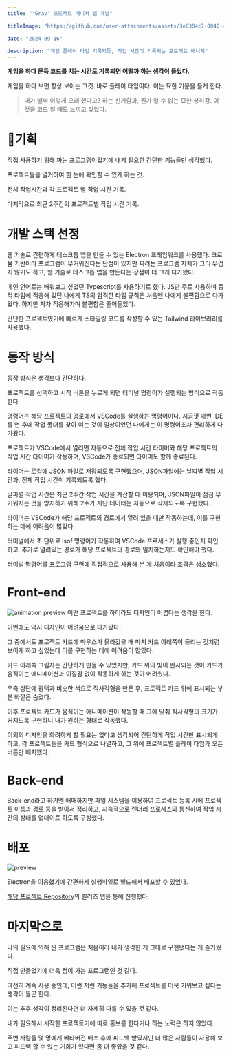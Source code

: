 ```yaml
---
title: "'Grav' 프로젝트 매니저 앱 개발"

titleImage: "https://github.com/user-attachments/assets/3e0304c7-0040-4770-811b-6d1122744d4c"

date: "2024-09-16"

description: "게임 플레이 타임 기록되듯, 작업 시간이 기록되는 프로젝트 매니저"
---
```


**게임을 하다 문득 코드를 치는 시간도 기록되면 어떨까 하는 생각이 들었다.**

게임을 하다 보면 항상 보이는 그것. 바로 플레이 타임이다.
이는 묘한 기분을 들게 한다.

> 내가 벌써 이렇게 오래 했다고? 하는 신기함과, 뭔가 알 수 없는 묘한 성취감. 이것을 코드 칠 때도 느끼고 싶었다.

# 기획

직접 사용하기 위해 짜는 프로그램이었기에 내게 필요한 간단한 기능들만 생각했다.

프로젝트들을 열거하여 한 눈에 확인할 수 있게 하는 것.

전체 작업시간과 각 프로젝트 별 작업 시간 기록.

마지막으로 최근 2주간의 프로젝트별 작업 시간 기록.

# 개발 스택 선정

웹 기술로 간편하게 데스크톱 앱을 만들 수 있는 Electron 프레임워크를 사용했다. 크로뮴 기반이라 프로그램이 무거워진다는 단점이 있지만 짜려는 프로그램 자체가 그리 무겁지 않기도 하고, 웹 기술로 데스크톱 앱을 만든다는 장점이 더 크게 다가왔다.

메인 언어로는 배워보고 싶었던 Typescript를 사용하기로 했다.
JS만 주로 사용하며 동적 타입에 적응해 있던 나에게 TS의 엄격한 타입 규칙은 처음엔 나에게 불편함으로 다가왔다. 하지만 차차 적응해가며 불편함은 줄어들었다.

간단한 프로젝트였기에 빠르게 스타일링 코드를 작성할 수 있는 Tailwind 라이브러리를 사용했다.

# 동작 방식

동작 방식은 생각보다 간단하다.

프로젝트를 선택하고 시작 버튼을 누르게 되면 터미널 명령어가 실행되는 방식으로 작동한다.

명령어는 해당 프로젝트의 경로에서 VSCode를 실행하는 명령어이다.
지금껏 매번 IDE를 연 후에 작업 폴더를 찾아 여는 것이 일상이었던 나에게는 이 명령어조차 편리하게 다가왔다.

프로젝트가 VSCode에서 열리면 자동으로 전체 작업 시간 타이머와 해당 프로젝트의 작업 시간 타이머가 작동하며, VSCode가 종료되면 타이머도 함께 종료된다.

타이머는 로컬에 JSON 파일로 저장되도록 구현했으며, JSON파일에는 날짜별 작업 시간과, 전체 작업 시간이 기록되도록 했다.

날짜별 작업 시간은 최근 2주간 작업 시간을 계산할 때 이용되며, JSON파일이 점점 무거워지는 것을 방지하기 위해 2주가 지난 데이터는 자동으로 삭제되도록 구현했다.

타이머는 VSCode가 해당 프로젝트의 경로에서 열려 있을 때만 작동하는데, 이를 구현하는 데에 어려움이 많았다.

터미널에서 초 단위로 lsof 명령어가 작동하여 VSCode 프로세스가 실행 중인지 확인하고, 추가로 열려있는 경로가 해당 프로젝트의 경로와 일치하는지도 확인해야 했다.

터미널 명령어를 프로그램 구현에 직접적으로 사용해 본 게 처음이라 조금은 생소했다.

# Front-end

![animation preview](https://github.com/user-attachments/assets/b5feece7-5888-40b4-8747-a449ad18702e)
어떤 프로젝트를 하더라도 디자인이 어렵다는 생각을 한다.

이번에도 역시 디자인이 어려움으로 다가왔다.

그 중에서도 프로젝트 카드에 마우스가 올라갔을 때 마치 카드 아래쪽이 들리는 것처럼 보이게 하고 싶었는데 이를 구현하는 데에 어려움이 많았다.

카드 아래쪽 그림자는 간단하게 만들 수 있었지만, 카드 위의 빛이 반사되는 것이 카드가 움직이는 애니메이션과 이질감 없이 작동하게 하는 것이 어려웠다.

우측 상단에 광택과 비슷한 색으로 직사각형을 만든 후, 프로젝트 카드 위에 표시되는 부분 바깥은 숨겼다.

이후 프로젝트 카드가 움직이는 애니메이션이 작동할 때 그에 맞춰 직사각형의 크기가 커지도록 구현하니 내가 원하는 형태로 작동했다.

이외의 디자인을 화려하게 할 필요는 없다고 생각되어 간단하게 작업 시간만 표시되게 하고, 각 프로젝트들을 카드 형식으로 나열하고, 그 위에 프로젝트별 플레이 타임과 오픈 버튼만 배치했다.

# Back-end

Back-end라고 하기엔 애매하지만 파일 시스템을 이용하여 프로젝트 등록 시에 프로젝트 이름과 경로 등을 받아서 정리하고, 지속적으로 렌더러 프로세스와 통신하여 작업 시간의 상태를 업데이트 하도록 구성했다.

# 배포

![preview](https://github.com/user-attachments/assets/c12098c1-4c92-413d-92f4-1ffa157dbf0c)

Electron을 이용했기에 간편하게 실행파일로 빌드해서 배포할 수 있었다.

[해당 프로젝트 Repository](https://github.com/TaehyunJeon0203/grav/releases)의 릴리즈 탭을 통해 진행했다.

# 마지막으로

나의 필요에 의해 짠 프로그램은 처음이라 내가 생각한 게 그대로 구현됐다는 게 즐거웠다.

직접 만들었기에 더욱 정이 가는 프로그램인 것 같다.

여전히 계속 사용 중인데, 이런 저런 기능들을 추가해 프로젝트를 더욱 키워보고 싶다는 생각이 들곤 한다.

이는 추후 생각이 정리된다면 더 자세히 다룰 수 있을 것 같다.

내가 필요해서 시작한 프로젝트기에 따로 홍보를 한다거나 하는 노력은 하지 않았다.

주변 사람들 몇 명에게 베타버전 배포 후에 피드백 받았지만 더 많은 사람들이 사용해 보고 피드백 할 수 있는 기회가 있다면 좀 더 좋았을 것 같다.
